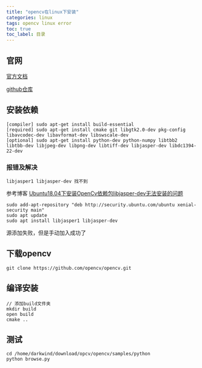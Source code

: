 ```yaml
---
title: "opencv在linux下安装"
categories: linux
tags: opencv linux error
toc: true
toc_label: 目录
---
```


## 官网
[官方文档](https://docs.opencv.org/master/d7/d9f/tutorial_linux_install.html)

[github仓库](https://github.com/opencv/opencv)

## 安装依赖
```
[compiler] sudo apt-get install build-essential
[required] sudo apt-get install cmake git libgtk2.0-dev pkg-config libavcodec-dev libavformat-dev libswscale-dev
[optional] sudo apt-get install python-dev python-numpy libtbb2 libtbb-dev libjpeg-dev libpng-dev libtiff-dev libjasper-dev libdc1394-22-dev
```

### 报错及解决
```
libjasper1 libjasper-dev 找不到
```

参考博客
[Ubuntu18.04下安装OpenCv依赖包libjasper-dev无法安装的问题](https://blog.csdn.net/weixin_41053564/article/details/81254410)

```
sudo add-apt-repository "deb http://security.ubuntu.com/ubuntu xenial-security main"
sudo apt update
sudo apt install libjasper1 libjasper-dev
```
源添加失败，但是手动加入成功了

## 下载opencv
```
git clone https://github.com/opencv/opencv.git
```
## 编译安装
```
// 添加build文件夹
mkdir build 
open build
cmake ..
```

## 测试
```
cd /home/darkwind/download/opcv/opencv/samples/python
python browse.py
```


